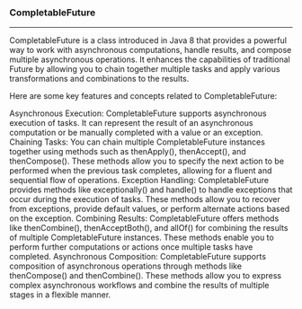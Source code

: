 ###  CompletableFuture
----------------------------- ------------
CompletableFuture is a class introduced in Java 8 that provides a powerful
way to work with asynchronous computations, 
handle results, 
and compose multiple asynchronous operations. 
It enhances the capabilities of traditional Future by allowing you 
to chain together multiple tasks 
and apply various transformations and combinations to the results.

Here are some key features and concepts related to CompletableFuture:

Asynchronous Execution: CompletableFuture supports asynchronous execution of tasks. It can represent the result of an asynchronous computation or be manually completed with a value or an exception.
Chaining Tasks: You can chain multiple CompletableFuture instances together using methods such as thenApply(), thenAccept(), and thenCompose(). These methods allow you to specify the next action to be performed when the previous task completes, allowing for a fluent and sequential flow of operations.
Exception Handling: CompletableFuture provides methods like exceptionally() and handle() to handle exceptions that occur during the execution of tasks. These methods allow you to recover from exceptions, provide default values, or perform alternate actions based on the exception.
Combining Results: CompletableFuture offers methods like thenCombine(), thenAcceptBoth(), and allOf() for combining the results of multiple CompletableFuture instances. These methods enable you to perform further computations or actions once multiple tasks have completed.
Asynchronous Composition: CompletableFuture supports composition of asynchronous operations through methods like thenCompose() and thenCombine(). These methods allow you to express complex asynchronous workflows and combine the results of multiple stages in a flexible manner.

